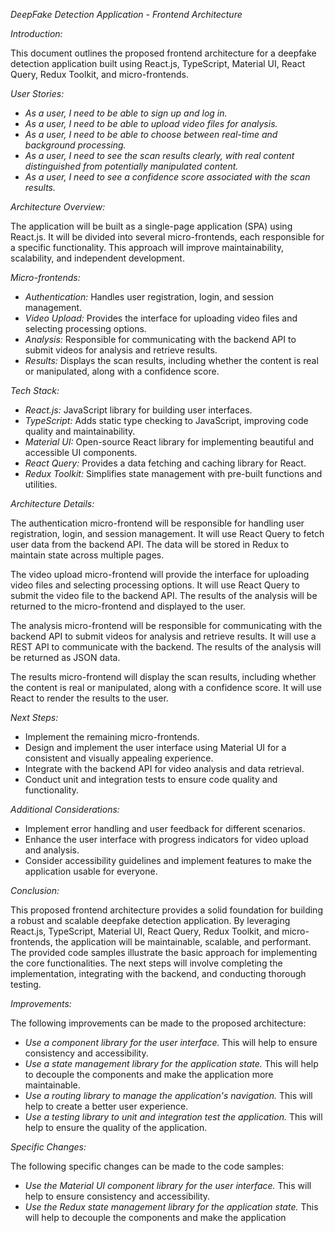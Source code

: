 *DeepFake Detection Application - Frontend Architecture*

*Introduction:*

This document outlines the proposed frontend architecture for a deepfake detection application built using React.js, TypeScript, Material UI, React Query, Redux Toolkit, and micro-frontends.

*User Stories:*

* *As a user, I need to be able to sign up and log in.*
* *As a user, I need to be able to upload video files for analysis.*
* *As a user, I need to be able to choose between real-time and background processing.*
* *As a user, I need to see the scan results clearly, with real content distinguished from potentially manipulated content.*
* *As a user, I need to see a confidence score associated with the scan results.*

*Architecture Overview:*

The application will be built as a single-page application (SPA) using React.js. It will be divided into several micro-frontends, each responsible for a specific functionality. This approach will improve maintainability, scalability, and independent development.

*Micro-frontends:*

* *Authentication:* Handles user registration, login, and session management.
* *Video Upload:* Provides the interface for uploading video files and selecting processing options.
* *Analysis:* Responsible for communicating with the backend API to submit videos for analysis and retrieve results.
* *Results:* Displays the scan results, including whether the content is real or manipulated, along with a confidence score.

*Tech Stack:*

* *React.js:* JavaScript library for building user interfaces.
* *TypeScript:* Adds static type checking to JavaScript, improving code quality and maintainability.
* *Material UI:* Open-source React library for implementing beautiful and accessible UI components.
* *React Query:* Provides a data fetching and caching library for React.
* *Redux Toolkit:* Simplifies state management with pre-built functions and utilities.

*Architecture Details:*

The authentication micro-frontend will be responsible for handling user registration, login, and session management. It will use React Query to fetch user data from the backend API. The data will be stored in Redux to maintain state across multiple pages.

The video upload micro-frontend will provide the interface for uploading video files and selecting processing options. It will use React Query to submit the video file to the backend API. The results of the analysis will be returned to the micro-frontend and displayed to the user.

The analysis micro-frontend will be responsible for communicating with the backend API to submit videos for analysis and retrieve results. It will use a REST API to communicate with the backend. The results of the analysis will be returned as JSON data.

The results micro-frontend will display the scan results, including whether the content is real or manipulated, along with a confidence score. It will use React to render the results to the user.

*Next Steps:*

* Implement the remaining micro-frontends.
* Design and implement the user interface using Material UI for a consistent and visually appealing experience.
* Integrate with the backend API for video analysis and data retrieval.
* Conduct unit and integration tests to ensure code quality and functionality.

*Additional Considerations:*

* Implement error handling and user feedback for different scenarios.
* Enhance the user interface with progress indicators for video upload and analysis.
* Consider accessibility guidelines and implement features to make the application usable for everyone.

*Conclusion:*

This proposed frontend architecture provides a solid foundation for building a robust and scalable deepfake detection application. By leveraging React.js, TypeScript, Material UI, React Query, Redux Toolkit, and micro-frontends, the application will be maintainable, scalable, and performant. The provided code samples illustrate the basic approach for implementing the core functionalities. The next steps will involve completing the implementation, integrating with the backend, and conducting thorough testing.

*Improvements:*

The following improvements can be made to the proposed architecture:

* *Use a component library for the user interface.* This will help to ensure consistency and accessibility.
* *Use a state management library for the application state.* This will help to decouple the components and make the application more maintainable.
* *Use a routing library to manage the application's navigation.* This will help to create a better user experience.
* *Use a testing library to unit and integration test the application.* This will help to ensure the quality of the application.

*Specific Changes:*

The following specific changes can be made to the code samples:

* *Use the Material UI component library for the user interface.* This will help to ensure consistency and accessibility.
* *Use the Redux state management library for the application state.* This will help to decouple the components and make the application